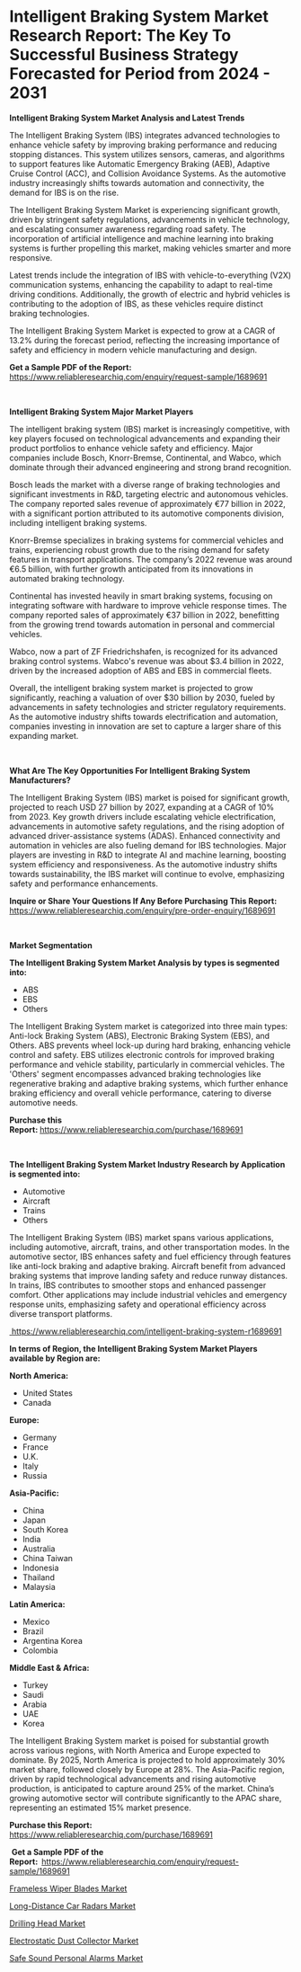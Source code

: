 <p><h1>Intelligent Braking System Market Research Report: The Key To Successful Business Strategy Forecasted for Period from 2024 - 2031</h1></p><p><strong>Intelligent Braking System Market Analysis and Latest Trends</strong></p>
<p><p>The Intelligent Braking System (IBS) integrates advanced technologies to enhance vehicle safety by improving braking performance and reducing stopping distances. This system utilizes sensors, cameras, and algorithms to support features like Automatic Emergency Braking (AEB), Adaptive Cruise Control (ACC), and Collision Avoidance Systems. As the automotive industry increasingly shifts towards automation and connectivity, the demand for IBS is on the rise.</p><p>The Intelligent Braking System Market is experiencing significant growth, driven by stringent safety regulations, advancements in vehicle technology, and escalating consumer awareness regarding road safety. The incorporation of artificial intelligence and machine learning into braking systems is further propelling this market, making vehicles smarter and more responsive.</p><p>Latest trends include the integration of IBS with vehicle-to-everything (V2X) communication systems, enhancing the capability to adapt to real-time driving conditions. Additionally, the growth of electric and hybrid vehicles is contributing to the adoption of IBS, as these vehicles require distinct braking technologies.</p><p>The Intelligent Braking System Market is expected to grow at a CAGR of 13.2% during the forecast period, reflecting the increasing importance of safety and efficiency in modern vehicle manufacturing and design.</p></p>
<p><strong>Get a Sample PDF of the Report:&nbsp;</strong> <a href="https://www.reliableresearchiq.com/enquiry/request-sample/1689691?utm_campaign=1117&utm_medium=2&utm_source=Github&utm_content=ia&utm_term=17102024&utm_id=intelligent-braking-system">https://www.reliableresearchiq.com/enquiry/request-sample/1689691</a></p>
<p>&nbsp;</p>
<p><strong>Intelligent Braking System Major Market Players</strong></p>
<p><p>The intelligent braking system (IBS) market is increasingly competitive, with key players focused on technological advancements and expanding their product portfolios to enhance vehicle safety and efficiency. Major companies include Bosch, Knorr-Bremse, Continental, and Wabco, which dominate through their advanced engineering and strong brand recognition.</p><p>Bosch leads the market with a diverse range of braking technologies and significant investments in R&D, targeting electric and autonomous vehicles. The company reported sales revenue of approximately €77 billion in 2022, with a significant portion attributed to its automotive components division, including intelligent braking systems.</p><p>Knorr-Bremse specializes in braking systems for commercial vehicles and trains, experiencing robust growth due to the rising demand for safety features in transport applications. The company’s 2022 revenue was around €6.5 billion, with further growth anticipated from its innovations in automated braking technology.</p><p>Continental has invested heavily in smart braking systems, focusing on integrating software with hardware to improve vehicle response times. The company reported sales of approximately €37 billion in 2022, benefitting from the growing trend towards automation in personal and commercial vehicles.</p><p>Wabco, now a part of ZF Friedrichshafen, is recognized for its advanced braking control systems. Wabco's revenue was about $3.4 billion in 2022, driven by the increased adoption of ABS and EBS in commercial fleets.</p><p>Overall, the intelligent braking system market is projected to grow significantly, reaching a valuation of over $30 billion by 2030, fueled by advancements in safety technologies and stricter regulatory requirements. As the automotive industry shifts towards electrification and automation, companies investing in innovation are set to capture a larger share of this expanding market.</p></p>
<p>&nbsp;</p>
<p><strong>What Are The Key Opportunities For Intelligent Braking System Manufacturers?</strong></p>
<p><p>The Intelligent Braking System (IBS) market is poised for significant growth, projected to reach USD 27 billion by 2027, expanding at a CAGR of 10% from 2023. Key growth drivers include escalating vehicle electrification, advancements in automotive safety regulations, and the rising adoption of advanced driver-assistance systems (ADAS). Enhanced connectivity and automation in vehicles are also fueling demand for IBS technologies. Major players are investing in R&D to integrate AI and machine learning, boosting system efficiency and responsiveness. As the automotive industry shifts towards sustainability, the IBS market will continue to evolve, emphasizing safety and performance enhancements.</p></p>
<p><strong>Inquire or Share Your Questions If Any Before Purchasing This Report:</strong> <a href="https://www.reliableresearchiq.com/enquiry/pre-order-enquiry/1689691?utm_campaign=1117&utm_medium=2&utm_source=Github&utm_content=ia&utm_term=17102024&utm_id=intelligent-braking-system">https://www.reliableresearchiq.com/enquiry/pre-order-enquiry/1689691</a></p>
<p>&nbsp;</p>
<p><strong>Market Segmentation</strong></p>
<p><strong>The Intelligent Braking System Market Analysis by types is segmented into:</strong></p>
<p><ul><li>ABS</li><li>EBS</li><li>Others</li></ul></p>
<p><p>The Intelligent Braking System market is categorized into three main types: Anti-lock Braking System (ABS), Electronic Braking System (EBS), and Others. ABS prevents wheel lock-up during hard braking, enhancing vehicle control and safety. EBS utilizes electronic controls for improved braking performance and vehicle stability, particularly in commercial vehicles. The 'Others' segment encompasses advanced braking technologies like regenerative braking and adaptive braking systems, which further enhance braking efficiency and overall vehicle performance, catering to diverse automotive needs.</p></p>
<p><strong>Purchase this Report:&nbsp;</strong><a href="https://www.reliableresearchiq.com/purchase/1689691?utm_campaign=1117&utm_medium=2&utm_source=Github&utm_content=ia&utm_term=17102024&utm_id=intelligent-braking-system">https://www.reliableresearchiq.com/purchase/1689691</a></p>
<p>&nbsp;</p>
<p><strong>The Intelligent Braking System Market Industry Research by Application is segmented into:</strong></p>
<p><ul><li>Automotive</li><li>Aircraft</li><li>Trains</li><li>Others</li></ul></p>
<p><p>The Intelligent Braking System (IBS) market spans various applications, including automotive, aircraft, trains, and other transportation modes. In the automotive sector, IBS enhances safety and fuel efficiency through features like anti-lock braking and adaptive braking. Aircraft benefit from advanced braking systems that improve landing safety and reduce runway distances. In trains, IBS contributes to smoother stops and enhanced passenger comfort. Other applications may include industrial vehicles and emergency response units, emphasizing safety and operational efficiency across diverse transport platforms.</p></p>
<p><a href="https://www.reliableresearchiq.com/intelligent-braking-system-r1689691?utm_campaign=1117&utm_medium=2&utm_source=Github&utm_content=ia&utm_term=17102024&utm_id=intelligent-braking-system">&nbsp;https://www.reliableresearchiq.com/intelligent-braking-system-r1689691</a></p>
<p><strong>In terms of Region, the Intelligent Braking System Market Players available by Region are:</strong></p>
<p>
    <p> <strong> North America: </strong>
        <ul>
            <li>United States</li>
            <li>Canada</li>
        </ul>
        </p> 
    <p> <strong> Europe: </strong>
        <ul>
            <li>Germany</li>
            <li>France</li>
            <li>U.K.</li>
            <li>Italy</li>
            <li>Russia</li>
        </ul>
        </p> 
    <p> <strong> Asia-Pacific: </strong>
        <ul>
            <li>China</li>
            <li>Japan</li>
            <li>South Korea</li>
            <li>India</li>
            <li>Australia</li>
            <li>China Taiwan</li>
            <li>Indonesia</li>
            <li>Thailand</li>
            <li>Malaysia</li>
        </ul>
        </p> 
    <p> <strong> Latin America: </strong>
        <ul>
            <li>Mexico</li>
            <li>Brazil</li>
            <li>Argentina Korea</li>
            <li>Colombia</li>
        </ul>
        </p> 
    <p> <strong> Middle East & Africa: </strong>
        <ul>
            <li>Turkey</li>
            <li>Saudi</li>
            <li>Arabia</li>
            <li>UAE</li>
            <li>Korea</li>
        </ul>
    </p>
    </p>
<p><p>The Intelligent Braking System market is poised for substantial growth across various regions, with North America and Europe expected to dominate. By 2025, North America is projected to hold approximately 30% market share, followed closely by Europe at 28%. The Asia-Pacific region, driven by rapid technological advancements and rising automotive production, is anticipated to capture around 25% of the market. China’s growing automotive sector will contribute significantly to the APAC share, representing an estimated 15% market presence.</p></p>
<p><strong>Purchase this Report: </strong><a href="https://www.reliableresearchiq.com/purchase/1689691?utm_campaign=1117&utm_medium=2&utm_source=Github&utm_content=ia&utm_term=17102024&utm_id=intelligent-braking-system">https://www.reliableresearchiq.com/purchase/1689691</a></p>
<p>&nbsp;<strong>Get a Sample PDF of the Report:&nbsp;&nbsp;</strong><a href="https://www.reliableresearchiq.com/enquiry/request-sample/1689691?utm_campaign=1117&utm_medium=2&utm_source=Github&utm_content=ia&utm_term=17102024&utm_id=intelligent-braking-system">https://www.reliableresearchiq.com/enquiry/request-sample/1689691</a></p>
<p><strong></strong></p>
<p><p><a href="https://github.com/siennagx1ahafter/Market-Research-Report-List-1/blob/main/frameless-wiper-blades-market.md?utm_campaign=1117&utm_medium=2&utm_source=Github&utm_content=ia&utm_term=17102024&utm_id=intelligent-braking-system">Frameless Wiper Blades Market</a></p><p><a href="https://github.com/cairotmbrowne3cq/Market-Research-Report-List-1/blob/main/long-distance-car-radars-market.md?utm_campaign=1117&utm_medium=2&utm_source=Github&utm_content=ia&utm_term=17102024&utm_id=intelligent-braking-system">Long-Distance Car Radars Market</a></p><p><a href="https://issuu.com/reportprime-2/docs/drilling-head-market-size-2030.pptx_05194b2f5ce7f9?utm_campaign=1117&utm_medium=2&utm_source=Github&utm_content=ia&utm_term=17102024&utm_id=intelligent-braking-system">Drilling Head Market</a></p><p><a href="https://issuu.com/reportprime-2/docs/electrostatic-dust-collector-market_5c02b191ea9cd1?utm_campaign=1117&utm_medium=2&utm_source=Github&utm_content=ia&utm_term=17102024&utm_id=intelligent-braking-system">Electrostatic Dust Collector Market</a></p><p><a href="https://www.linkedin.com/pulse/digital-transformation-safe-sound-personal-alarms-industry-5u0hf?utm_campaign=1117&utm_medium=2&utm_source=Github&utm_content=ia&utm_term=17102024&utm_id=intelligent-braking-system">Safe Sound Personal Alarms Market</a></p></p>